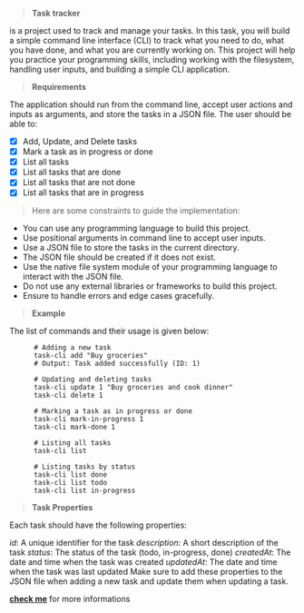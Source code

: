 > **Task tracker**

is a project used to track and manage your tasks. In this task, you will build a simple command line interface (CLI) to track what you need to do, what you have done, and what you are currently working on. This project will help you practice your programming skills, including working with the filesystem, handling user inputs, and building a simple CLI application.

> **Requirements**


The application should run from the command line, accept user actions and inputs as arguments, and store the tasks in a JSON file. The user should be able to:

- [x] Add, Update, and Delete tasks
- [x] Mark a task as in progress or done
- [x] List all tasks
- [x] List all tasks that are done
- [x] List all tasks that are not done
- [x] List all tasks that are in progress

> Here are some constraints to guide the implementation:

- You can use any programming language to build this project.
- Use positional arguments in command line to accept user inputs.
- Use a JSON file to store the tasks in the current directory.
- The JSON file should be created if it does not exist.
- Use the native file system module of your programming language to interact with the JSON file.
- Do not use any external libraries or frameworks to build this project.
- Ensure to handle errors and edge cases gracefully.


> **Example**

The list of commands and their usage is given below:

```
      # Adding a new task
      task-cli add "Buy groceries"
      # Output: Task added successfully (ID: 1)
      
      # Updating and deleting tasks
      task-cli update 1 "Buy groceries and cook dinner"
      task-cli delete 1
      
      # Marking a task as in progress or done
      task-cli mark-in-progress 1
      task-cli mark-done 1
      
      # Listing all tasks
      task-cli list
      
      # Listing tasks by status
      task-cli list done
      task-cli list todo
      task-cli list in-progress
```

> **Task Properties**


Each task should have the following properties:

_id_: A unique identifier for the task
_description_: A short description of the task
_status_: The status of the task (todo, in-progress, done)
_createdAt_: The date and time when the task was created
_updatedAt_: The date and time when the task was last updated
Make sure to add these properties to the JSON file when adding a new task and update them when updating a task.



[**check me**](https://roadmap.sh/projects/task-tracker) for more informations
